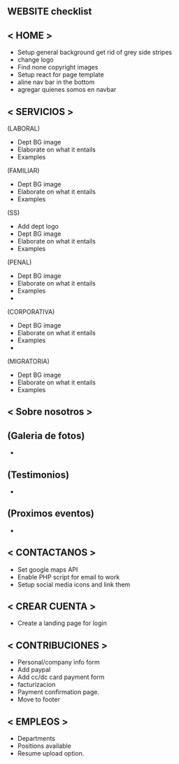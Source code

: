## WEBSITE checklist

## < HOME >
- Setup general background get rid of grey side stripes
- change logo
- Find none copyright images
- Setup react for page template  
- aline nav bar in the bottom
- agregar quienes somos en navbar

## < SERVICIOS >

(LABORAL)

- Dept BG image
- Elaborate on what it entails
- Examples 

(FAMILIAR)

- Dept BG image
- Elaborate on what it entails
- Examples

(SS)
- Add dept logo 
- Dept BG image
- Elaborate on what it entails
- Examples

(PENAL)

- Dept BG image
- Elaborate on what it entails
- Examples
- 

(CORPORATIVA)
 
- Dept BG image
- Elaborate on what it entails
- Examples
- 

(MIGRATORIA)

- Dept BG image
- Elaborate on what it entails
- Examples


## < Sobre nosotros >

(Galeria de fotos)
- 
- 

(Testimonios)
- 
- 

(Proximos eventos)
- 
- 



## < CONTACTANOS >
- Set google maps API 
- Enable PHP script for email to work 
- Setup social media icons and link them 

## < CREAR CUENTA >
- Create a landing page for login 



## < CONTRIBUCIONES >
- Personal/company info form 
- Add paypal 
- Add cc/dc card payment form
- facturizacion
- Payment confirmation page.
- Move to footer
 

## < EMPLEOS >
- Departments
- Positions available
- Resume upload option.
